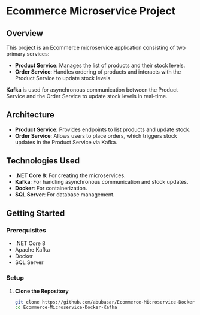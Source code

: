 # Ecommerce Microservice Project

## Overview

This project is an Ecommerce microservice application consisting of two primary services:

- **Product Service**: Manages the list of products and their stock levels.
- **Order Service**: Handles ordering of products and interacts with the Product Service to update stock levels.

**Kafka** is used for asynchronous communication between the Product Service and the Order Service to update stock levels in real-time.

## Architecture

- **Product Service**: Provides endpoints to list products and update stock.
- **Order Service**: Allows users to place orders, which triggers stock updates in the Product Service via Kafka.

## Technologies Used

- **.NET Core 8**: For creating the microservices.
- **Kafka**: For handling asynchronous communication and stock updates.
- **Docker**: For containerization.
- **SQL Server**: For database management.

## Getting Started

### Prerequisites

- .NET Core 8
- Apache Kafka
- Docker
- SQL Server

### Setup

1. **Clone the Repository**

   ```bash
   git clone https://github.com/abubasar/Ecommerce-Microservice-Docker-Kafka.git
   cd Ecommerce-Microservice-Docker-Kafka
